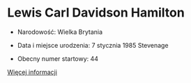# Lewis Carl Davidson Hamilton

+ Narodowość: Wielka Brytania

+ Data i miejsce urodzenia: 7 stycznia 1985 Stevenage

+ Obecny numer startowy: 44

[Więcej informacji](https://pl.wikipedia.org/wiki/Lewis_Hamilton)


